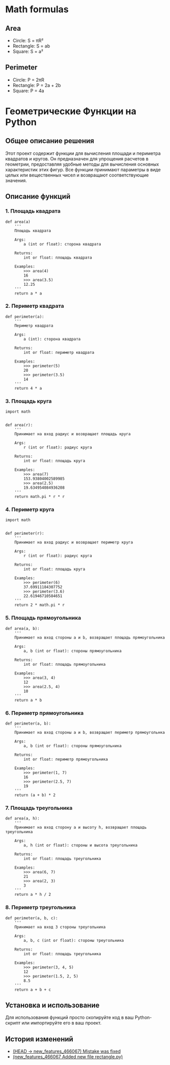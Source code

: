 # Math formulas
## Area
- Circle: S = πR²
- Rectangle: S = ab
- Square: S = a²

## Perimeter
- Circle: P = 2πR
- Rectangle: P = 2a + 2b
- Square: P = 4a

# Геометрические Функции на Python

## Общее описание решения

Этот проект содержит функции для вычисления площади и периметра квадратов и кругов. Он предназначен для упрощения расчетов в геометрии, предоставляя удобные методы для вычисления основных характеристик этих фигур. Все функции принимают параметры в виде целых или вещественных чисел и возвращают соответствующие значения.

## Описание функций
### 1. Площадь квадрата

```
def area(a)
    '''
    Площадь квадрата

    Args:
        a (int or float): сторона квадрата

    Returns:
        int or float: площадь квадрата

    Examples:
        >>> area(4)
        16
        >>> area(3.5)
        12.25
    '''
    return a * a
```
### 2. Периметр квадрата
```
def perimeter(a):
    '''
    Периметр квадрата

    Args:
        a (int): сторона квадрата

    Returns:
        int or float: периметр квадрата

    Examples:
        >>> perimeter(5)
        20
        >>> perimeter(3.5)
        14
    '''
    return 4 * a
```
### 3. Площадь круга
```
import math


def area(r):
    '''
    Принимает на вход радиус и возвращает площадь круга

    Args:
        r (int or float): радиус круга

    Returns:
        int or float: площадь круга

    Examples:
        >>> area(7)
        153.93804002589985
        >>> area(2.5)
        19.634954084936208
    '''
    return math.pi * r * r
```
### 4. Периметр круга
```
import math


def perimeter(r):
    '''
    Принимает на вход радиус и возвращает периметр круга

    Args:
        r (int or float): радиус круга

    Returns:
        int or float: площадь круга

    Examples:
        >>> perimeter(6)
        37.69911184307752
        >>> perimeter(3.6)
        22.61946710584651
    '''
    return 2 * math.pi * r
```
### 5. Площадь прямоугольника
```
def area(a, b):
    '''
    Принимает на вход стороны a и b, возвращает площадь прямоугольника

    Args:
        a, b (int or float): стороны прямоугольника

    Returns:
        int or float: площадь прямоугольника

    Examples:
        >>> area(3, 4)
        12
        >>> area(2.5, 4)
        10
    '''
    return a * b
```
### 6. Периметр прямоугольника
```
def perimeter(a, b):
    '''
    Принимает на вход стороны а и b, возвращает периметр прямоугольнка

    Args:
        a, b (int or float): стороны прямоугольника

    Returns:
        int or float: периметр прямоугольника

    Examples:
        >>> perimeter(1, 7)
        16
        >>> perimeter(2.5, 7)
        19
    '''
    return (a + b) * 2
```
### 7. Площадь треугольника
```
def area(a, h):
    '''
    Принимает на вход сторону а и высоту h, возвращает площадь треугольника

    Args:
        a, h (int or float): стороны и высота треугольника

    Returns:
        int or float: площадь треугольника

    Examples:
        >>> area(6, 7)
        21
        >>> area(2, 3)
        3
    '''
    return a * h / 2
```
### 8. Периметр треугольника
```
def perimeter(a, b, c):
    '''
    Принимает на вход 3 стороны треугольника

    Args:
        a, b, c (int or float): стороны треугольника

    Returns:
        int or float: площадь треугольника

    Examples:
        >>> perimeter(3, 4, 5)
        12
        >>> perimeter(1.5, 2, 5)
        8.5
    '''
    return a + b + c
```

## Установка и использование
Для использования функций просто скопируйте код в ваш Python-скрипт или импортируйте его в ваш проект.
## История изменений
- [(HEAD -> new_features_466067) Mistake was fixed](https://github.com/KulEDmitr/geometric_lib/commit/73e236ccd01ae3ed805d2ffd6ac61675ac539f54)
- [(new_features_466067 Added new file rectangle.py)](https://github.com/KulEDmitr/geometric_lib/commit/73e236ccd01ae3ed805d2ffd6ac61675ac539f54)


